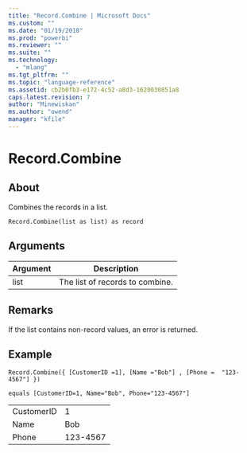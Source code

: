 ```yaml
---
title: "Record.Combine | Microsoft Docs"
ms.custom: ""
ms.date: "01/19/2018"
ms.prod: "powerbi"
ms.reviewer: ""
ms.suite: ""
ms.technology: 
  - "mlang"
ms.tgt_pltfrm: ""
ms.topic: "language-reference"
ms.assetid: cb2b0fb3-e172-4c52-a8d3-1620030851a8
caps.latest.revision: 7
author: "Minewiskan"
ms.author: "owend"
manager: "kfile"
---
```

# Record.Combine

  
## About  
Combines the records in a list.  
  
```  
Record.Combine(list as list) as record  
```  
  
## Arguments  
  
|Argument|Description|  
|------------|---------------|  
|list|The list of records to combine.|  
  
## <a name="__toc360789157"></a>Remarks  
If the list contains non-record values, an error is returned.  
  
## <a name="__goback"></a>Example  
  
```  
Record.Combine({ [CustomerID =1], [Name ="Bob"] , [Phone =  "123-4567"] })  
```  
  
```  
equals [CustomerID=1, Name="Bob", Phone="123-4567"]  
```  
  
|||  
|-|-|  
|CustomerID|1|  
|Name|Bob|  
|Phone|123-4567|  
  
